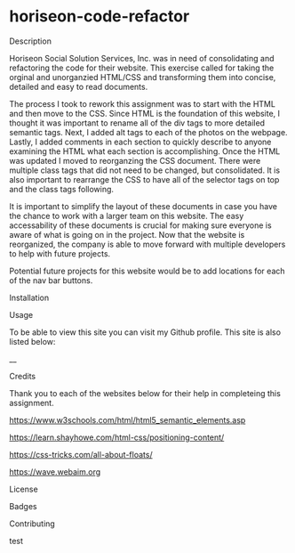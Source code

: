 # horiseon-code-refactor
Description

Horiseon Social Solution Services, Inc. was in need of consolidating and refactoring the code for their website. This exercise called for taking the orginal and unorganzied HTML/CSS and transforming them into concise, detailed and easy to read documents. 

The process I took to rework this assignment was to start with the HTML and then move to the CSS. Since HTML is the foundation of this website, I thought it was important to rename all of the div tags to more detailed semantic tags. Next, I added alt tags to each of the photos on the webpage. Lastly, I added comments in each section to quickly describe to anyone examining the HTML what each section is accomplishing. Once the HTML was updated I moved to reorganzing the CSS document. There were multiple class tags that did not need to be changed, but consolidated. It is also important to rearrange the CSS to have all of the selector tags on top and the class tags following. 

It is important to simplify the layout of these documents in case you have the chance to work with a larger team on this website. The easy accessability of these documents is crucial for making sure everyone is aware of what is going on in the project. Now that the website is reorganized, the company is able to move forward with multiple developers to help with future projects. 

Potential future projects for this website would be to add locations for each of the nav bar buttons. 

Installation


Usage

To be able to view this site you can visit my Github profile. This site is also listed below:

__




Credits

Thank you to each of the websites below for their help in completeing this assignment. 

https://www.w3schools.com/html/html5_semantic_elements.asp

https://learn.shayhowe.com/html-css/positioning-content/

https://css-tricks.com/all-about-floats/

https://wave.webaim.org


License


Badges


Contributing


test
